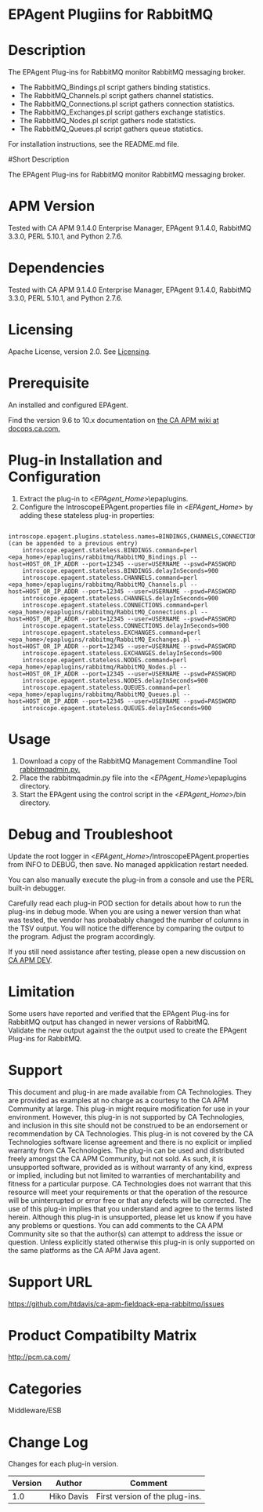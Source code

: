 # EPAgent Plugiins for RabbitMQ

# Description

The EPAgent Plug-ins for RabbitMQ monitor RabbitMQ messaging broker.

* The RabbitMQ_Bindings.pl script gathers binding statistics.  
* The RabbitMQ_Channels.pl script gathers channel statistics.  
* The RabbitMQ_Connections.pl script gathers connection statistics.  
* The RabbitMQ_Exchanges.pl script gathers exchange statistics.    
* The RabbitMQ_Nodes.pl script gathers node statistics.  
* The RabbitMQ_Queues.pl script gathers queue statistics.

For installation instructions, see the README.md file.

#Short Description

The EPAgent Plug-ins for RabbitMQ monitor RabbitMQ messaging broker.

# APM Version
Tested with CA APM 9.1.4.0 Enterprise Manager, EPAgent 9.1.4.0, RabbitMQ 3.3.0, PERL 5.10.1, and Python 2.7.6.

# Dependencies
Tested with CA APM 9.1.4.0 Enterprise Manager, EPAgent 9.1.4.0, RabbitMQ 3.3.0, PERL 5.10.1, and Python 2.7.6.

# Licensing
Apache License, version 2.0. See [Licensing](https://www.apache.org/licenses/LICENSE-2.0).

# Prerequisite
An installed and configured EPAgent.

Find the version 9.6 to 10.x documentation on [the CA APM wiki at docops.ca.com.](https://docops.ca.com)

# Plug-in Installation and Configuration

1. Extract the plug-in to <*EPAgent_Home*>\epaplugins.
2. Configure the IntroscopeEPAgent.properties file in <*EPAgent_Home*> by adding these stateless plug-in properties:
```
	introscope.epagent.plugins.stateless.names=BINDINGS,CHANNELS,CONNECTIONS,EXCHANGES,NODES,QUEUES (can be appended to a previous entry)
	introscope.epagent.stateless.BINDINGS.command=perl <epa_home>/epaplugins/rabbitmq/RabbitMQ_Bindings.pl --host=HOST_OR_IP_ADDR --port=12345 --user=USERNAME --pswd=PASSWORD
	introscope.epagent.stateless.BINDINGS.delayInSeconds=900
	introscope.epagent.stateless.CHANNELS.command=perl <epa_home>/epaplugins/rabbitmq/RabbitMQ_Channels.pl --host=HOST_OR_IP_ADDR --port=12345 --user=USERNAME --pswd=PASSWORD
	introscope.epagent.stateless.CHANNELS.delayInSeconds=900
	introscope.epagent.stateless.CONNECTIONS.command=perl <epa_home>/epaplugins/rabbitmq/RabbitMQ_Connections.pl --host=HOST_OR_IP_ADDR --port=12345 --user=USERNAME --pswd=PASSWORD
	introscope.epagent.stateless.CONNECTIONS.delayInSeconds=900
	introscope.epagent.stateless.EXCHANGES.command=perl <epa_home>/epaplugins/rabbitmq/RabbitMQ_Exchanges.pl --host=HOST_OR_IP_ADDR --port=12345 --user=USERNAME --pswd=PASSWORD
	introscope.epagent.stateless.EXCHANGES.delayInSeconds=900
	introscope.epagent.stateless.NODES.command=perl <epa_home>/epaplugins/rabbitmq/RabbitMQ_Nodes.pl --host=HOST_OR_IP_ADDR --port=12345 --user=USERNAME --pswd=PASSWORD
	introscope.epagent.stateless.NODES.delayInSeconds=900
	introscope.epagent.stateless.QUEUES.command=perl <epa_home>/epaplugins/rabbitmq/RabbitMQ_Queues.pl --host=HOST_OR_IP_ADDR --port=12345 --user=USERNAME --pswd=PASSWORD
	introscope.epagent.stateless.QUEUES.delayInSeconds=900
```
# Usage

1. Download a copy of the RabbitMQ Management Commandline Tool [rabbitmqadmin.py.](https://www.rabbitmq.com/management-cli.html)
2. Place the rabbitmqadmin.py file into the <*EPAgent_Home*>\epaplugins directory.
3. Start the EPAgent using the control script in the <*EPAgent_Home*>/bin directory.

# Debug and Troubleshoot
Update the root logger in <*EPAgent_Home*>/IntroscopeEPAgent.properties from INFO to DEBUG, then save. No managed appklication restart needed.

You can also manually execute the plug-in from a console and use the PERL built-in debugger.

Carefully read each plug-in POD section for details about how to run the plug-ins in debug mode. When you are using a newer version than what was tested, the vendor has probabably changed the number of columns in the TSV output. You will notice the difference by comparing the output to the program. Adjust the program accordingly.

If you still need assistance after testing, please open a new discussion on [CA APM DEV](http://bit.ly/caapm_dev).

# Limitation

Some users have reported and verified that the EPAgent Plug-ins for RabbitMQ output has changed in newer versions of RabbitMQ.  
Validate the new output against the the output used to create the EPAgent Plug-ins for RabbitMQ.

# Support
This document and plug-in are made available from CA Technologies. They are provided as examples at no charge as a courtesy to the CA APM Community at large. This plug-in might require modification for use in your environment. However, this plug-in is not supported by CA Technologies, and inclusion in this site should not be construed to be an endorsement or recommendation by CA Technologies. This plug-in is not covered by the CA Technologies software license agreement and there is no explicit or implied warranty from CA Technologies. The plug-in can be used and distributed freely amongst the CA APM Community, but not sold. As such, it is unsupported software, provided as is without warranty of any kind, express or implied, including but not limited to warranties of merchantability and fitness for a particular purpose. CA Technologies does not warrant that this resource will meet your requirements or that the operation of the resource will be uninterrupted or error free or that any defects will be corrected. The use of this plug-in implies that you understand and agree to the terms listed herein.
Although this plug-in is unsupported, please let us know if you have any problems or questions. You can add comments to the CA APM Community site so that the author(s) can attempt to address the issue or question.
Unless explicitly stated otherwise this plug-in is only supported on the same platforms as the CA APM Java agent. 

# Support URL
https://github.com/htdavis/ca-apm-fieldpack-epa-rabbitmq/issues

# Product Compatibilty Matrix
http://pcm.ca.com/

# Categories
Middleware/ESB

# Change Log
Changes for each plug-in version.

Version | Author | Comment
--------|--------|--------
1.0 | Hiko Davis | First version of the plug-ins.